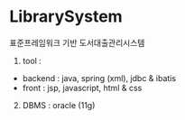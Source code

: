 # LibrarySystem

표준프레임워크 기반 도서대출관리시스템

1. tool : 
  * backend : java, spring (xml), jdbc & ibatis
  * front : jsp, javascript, html & css
2. DBMS : oracle (11g)

